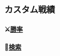 # カスタム戦績

## ⚔️[勝率](https://neetcustom.github.io/stat/rate.html)
## 🔎[検索](https://neetcustom.github.io/stat/search.html)
